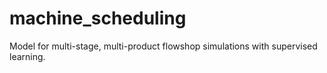 # machine_scheduling
Model for multi-stage, multi-product flowshop simulations with supervised learning.
